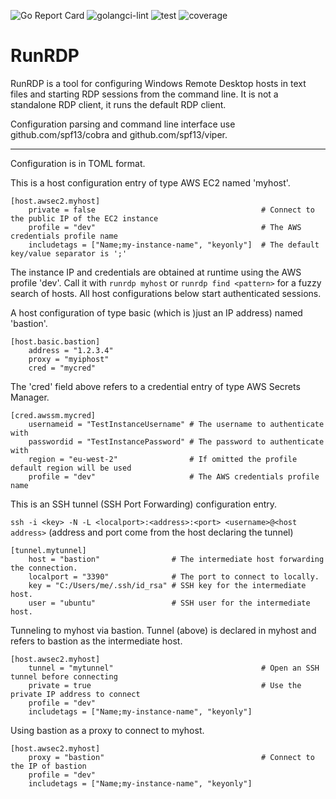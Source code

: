 ![Go Report Card](https://goreportcard.com/badge/github.com/danhale-git/craft)
![golangci-lint](https://github.com/danhale-git/craft/actions/workflows/golangci-lint.yml/badge.svg)
![test](https://github.com/danhale-git/craft/actions/workflows/go-test.yaml/badge.svg)
![coverage](https://img.shields.io/badge/coverage-36.5%25-orange)

# RunRDP

RunRDP is a tool for configuring Windows Remote Desktop hosts in text files and starting RDP sessions from the command line.
It is not a standalone RDP client, it runs the default RDP client.

Configuration parsing and command line interface use github.com/spf13/cobra and github.com/spf13/viper.
_______
Configuration is in TOML format.

This is a host configuration entry of type AWS EC2 named 'myhost'.

    [host.awsec2.myhost]
        private = false                                     # Connect to the public IP of the EC2 instance
        profile = "dev"                                     # The AWS credentials profile name
        includetags = ["Name;my-instance-name", "keyonly"]  # The default key/value separator is ';'
        
The instance IP and credentials are obtained at runtime using the AWS profile 'dev'.
Call it with `runrdp myhost` or `runrdp find <pattern>` for a fuzzy search of hosts.
All host configurations below start authenticated sessions.

A host configuration of type basic (which is )just an IP address) named 'bastion'.

    [host.basic.bastion]
        address = "1.2.3.4"
        proxy = "myiphost"
        cred = "mycred"
        
The 'cred' field above refers to a credential entry of type AWS Secrets Manager.
        
    [cred.awssm.mycred]
        usernameid = "TestInstanceUsername" # The username to authenticate with
        passwordid = "TestInstancePassword" # The password to authenticate with
        region = "eu-west-2"                # If omitted the profile default region will be used
        profile = "dev"                     # The AWS credentials profile name
        
This is an SSH tunnel (SSH Port Forwarding) configuration entry.

`ssh -i <key> -N -L <localport>:<address>:<port> <username>@<host address>`
(address and port come from the host declaring the tunnel)

    [tunnel.mytunnel]
        host = "bastion"                # The intermediate host forwarding the connection.
        localport = "3390"              # The port to connect to locally.
        key = "C:/Users/me/.ssh/id_rsa" # SSH key for the intermediate host.
        user = "ubuntu"                 # SSH user for the intermediate host.

Tunneling to myhost via bastion. Tunnel (above) is declared in myhost and refers to bastion as the intermediate host.

    [host.awsec2.myhost]
        tunnel = "mytunnel"                                 # Open an SSH tunnel before connecting 
        private = true                                      # Use the private IP address to connect
        profile = "dev"
        includetags = ["Name;my-instance-name", "keyonly"]
        
Using bastion as a proxy to connect to myhost.
        
    [host.awsec2.myhost]
        proxy = "bastion"                                   # Connect to the IP of bastion
        profile = "dev"
        includetags = ["Name;my-instance-name", "keyonly"]
